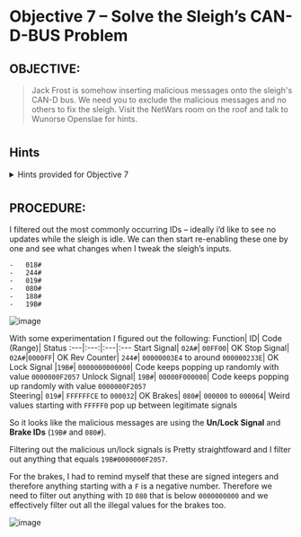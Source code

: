 # Objective 7 – Solve the Sleigh’s CAN-D-BUS Problem #

## OBJECTIVE: ##
>Jack Frost is somehow inserting malicious messages onto the sleigh's CAN-D bus. We need you to exclude the malicious messages and no others to fix the sleigh. Visit the NetWars room on the roof and talk to Wunorse Openslae for hints.
#  

## Hints ##
<details>
  <summary>Hints provided for Objective 7</summary>
 
>-	**WUNORSE OPENSLAE:** Try filtering out one CAN-ID at a time and create a table of what each might pertain to. What's up with the brakes and doors?

</details>

#  
## PROCEDURE: ##
I filtered out the most commonly occurring IDs – ideally i’d like to see no updates while the sleigh is idle.  We can then start re-enabling these one by one and see what changes when I tweak the sleigh’s inputs.
```
-	018#
-	244#
-	019#
-	080#
-	188#
-	19B#
```
![image](https://github.com/beta-j/SANS-Holiday-Hack-Challenge-2020/assets/60655500/49bc6ab2-e0ab-4543-b3ff-bbce6d2df018)

With some experimentation I figured out the following:
Function|	ID|	Code (Range)|	Status
:---|:---:|:---|:---
Start Signal|	`02A#`|	`00FF00`|	OK
Stop Signal| `02A#`|`0000FF`|	OK
Rev Counter| `244#`|	`00000003E4` to around `000000233E`|	OK
Lock Signal	|`19B#`|	`0000000000000`|	Code keeps popping up randomly with value `0000000F2057`
Unlock Signal| `19B#`|		`00000F000000`| Code keeps popping up randomly with value `0000000F2057`	
Steering|	`019#`|	`FFFFFFCE` to `000032`|	OK
Brakes|	`080#`|	`000000` to `000064`|	Weird values starting with `FFFFF0` pop up between legitimate signals

So it looks like the malicious messages are using the **Un/Lock Signal** and **Brake IDs** (`19B#` and `080#`).

Filtering out the malicious un/lock signals is Pretty straightfoward and I filter out anything that equals `19B#0000000F2057`.

For the brakes, I had to remind myself that these are signed integers and therefore anything starting with a `F` is a negative number.  Therefore we need to filter out anything with `ID` `080` that is below `0000000000` and we effectively filter out all the illegal values for the brakes too.

![image](https://github.com/beta-j/SANS-Holiday-Hack-Challenge-2020/assets/60655500/e2f9e85d-be00-48a7-8e07-4f155f610837)


